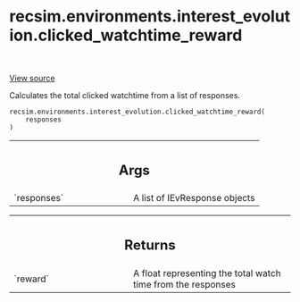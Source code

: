 <div itemscope itemtype="http://developers.google.com/ReferenceObject">
<meta itemprop="name" content="recsim.environments.interest_evolution.clicked_watchtime_reward" />
<meta itemprop="path" content="Stable" />
</div>

# recsim.environments.interest_evolution.clicked_watchtime_reward

<!-- Insert buttons and diff -->

<table class="tfo-notebook-buttons tfo-api" align="left">

</table>

<a target="_blank" href="https://github.com/google-research/recsim/tree/master/recsim/environments/interest_evolution.py">View
source</a>

Calculates the total clicked watchtime from a list of responses.

<pre class="devsite-click-to-copy prettyprint lang-py tfo-signature-link">
<code>recsim.environments.interest_evolution.clicked_watchtime_reward(
    responses
)
</code></pre>

<!-- Placeholder for "Used in" -->

<!-- Tabular view -->

 <table class="responsive fixed orange">
<colgroup><col width="214px"><col></colgroup>
<tr><th colspan="2"><h2 class="add-link">Args</h2></th></tr>

<tr>
<td>
`responses`
</td>
<td>
A list of IEvResponse objects
</td>
</tr>
</table>

<!-- Tabular view -->

 <table class="responsive fixed orange">
<colgroup><col width="214px"><col></colgroup>
<tr><th colspan="2"><h2 class="add-link">Returns</h2></th></tr>

<tr>
<td>
`reward`
</td>
<td>
A float representing the total watch time from the responses
</td>
</tr>
</table>
